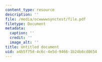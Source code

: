 ```yaml
---
content_type: resource
description: ''
file: /media/ocwwwwsynctest/file.pdf
filetype: Document
metadata:
  caption: ''
  credit: ''
  image_alt: ''
title: Untitled document
uid: a4b5f75d-4c6c-4e5d-9466-1b24b8cd8654
---
```

